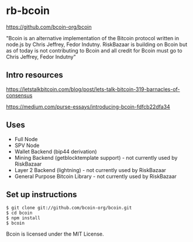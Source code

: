 # rb-bcoin

https://github.com/bcoin-org/bcoin 

"Bcoin is an alternative implementation of the Bitcoin protocol written in node.js by Chris Jeffrey, Fedor Indutny. RiskBazaar is building on Bcoin but as of today is not contributing to Bcoin and all credit for Bcoin must go to Chris Jeffrey, Fedor Indutny"

## Intro resources

https://letstalkbitcoin.com/blog/post/lets-talk-bitcoin-319-barnacles-of-consensus

https://medium.com/purse-essays/introducing-bcoin-fdfcb22dfa34

## Uses

- Full Node
- SPV Node
- Wallet Backend (bip44 derivation)
- Mining Backend (getblocktemplate support) - not currently used by RiskBazaar
- Layer 2 Backend (lightning) - not currently used by RiskBazaar
- General Purpose Bitcoin Library - not currently used by RiskBazaar

## Set up instructions

```
$ git clone git://github.com/bcoin-org/bcoin.git
$ cd bcoin
$ npm install
$ bcoin
```

Bcoin is licensed under the MIT License.

